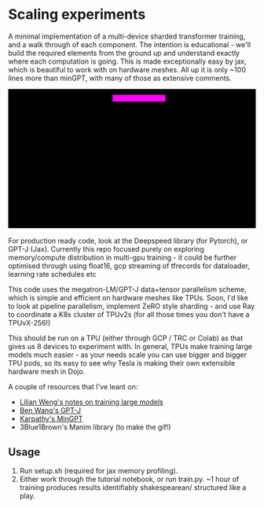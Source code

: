 # Scaling experiments

A minimal implementation of a multi-device sharded transformer training, and a walk through of each component. The intention is educational - we'll build the required elements from the ground up and understand exactly where each computation is going. This is made exceptionally easy by jax, which is beautiful to work with on hardware meshes. All up it is only ~100 lines more than minGPT, with many of those as extensive comments. 

![Alt Text](https://github.com/sholtodouglas/scalingExperiments/raw/main/media/sharding.gif)

For production ready code, look at the Deepspeed library (for Pytorch), or GPT-J (Jax). Currently this repo focused purely on exploring memory/compute distribution in multi-gpu training - it could be further optimised through using float16, gcp streaming of tfrecords for dataloader, learning rate schedules etc

This code uses the megatron-LM/GPT-J data+tensor parallelism scheme, which is simple and efficient on hardware meshes like TPUs. Soon, I'd like to look at pipeline parallelism, implement ZeRO style sharding - and use Ray to coordinate a K8s cluster of TPUv2s (for all those times you don't have a TPUvX-256!)

This should be run on a TPU (either through GCP / TRC or Colab) as that gives us 8 devices to experiment with. In general, TPUs make training large models much easier - as your needs scale you can use bigger and bigger TPU pods, so its easy to see why Tesla is making their own extensible hardware mesh in Dojo. 

A couple of resources that I've leant on:

- [Lilian Weng's notes on training large models](https://lilianweng.github.io/lil-log/2021/09/24/train-large-neural-networks.html)
- [Ben Wang's GPT-J](https://github.com/kingoflolz/mesh-transformer-jax)
- [Karpathy's MinGPT](https://github.com/karpathy/minGPT)
- 3Blue1Brown's Manim library (to make the gif!)



## Usage
1. Run setup.sh (required for jax memory profiling).
2. Either work through the tutorial notebook, or run train.py. ~1 hour of training produces results identifiably shakespearean/ structured like a play. 


